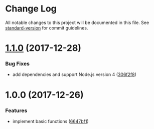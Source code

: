 # Change Log

All notable changes to this project will be documented in this file. See [standard-version](https://github.com/conventional-changelog/standard-version) for commit guidelines.

<a name="1.1.0"></a>
# [1.1.0](https://github.com/suzuki-shunsuke/yeoman-merge-ui/compare/v1.0.0...v1.1.0) (2017-12-28)


### Bug Fixes

* add dependencies and support Node.js version 4 ([306f2f8](https://github.com/suzuki-shunsuke/yeoman-merge-ui/commit/306f2f8))



<a name="1.0.0"></a>
# 1.0.0 (2017-12-26)


### Features

* implement basic functions ([6647bf1](https://github.com/suzuki-shunsuke/yeoman-merge-ui/commit/6647bf1))
